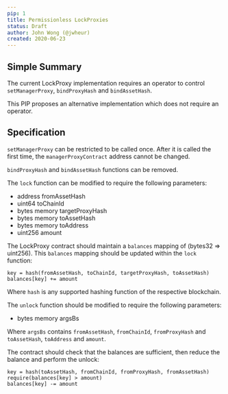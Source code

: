 ```yaml
---
pip: 1
title: Permissionless LockProxies
status: Draft
author: John Wong (@jwheur)
created: 2020-06-23
---
```


## Simple Summary
The current LockProxy implementation requires an operator to control `setManagerProxy`, `bindProxyHash` and `bindAssetHash`.

This PIP proposes an alternative implementation which does not require an operator.

## Specification
`setManagerProxy` can be restricted to be called once. After it is called the first time, the `managerProxyContract` address cannot be changed.

`bindProxyHash` and `bindAssetHash` functions can be removed.

The `lock` function can be modified to require the following parameters:
- address fromAssetHash
- uint64 toChainId
- bytes memory targetProxyHash
- bytes memory toAssetHash
- bytes memory toAddress
- uint256 amount

The LockProxy contract should maintain a `balances` mapping of (bytes32 => uint256).
This `balances` mapping should be updated within the `lock` function:
```
key = hash(fromAssetHash, toChainId, targetProxyHash, toAssetHash)
balances[key] += amount
```

Where `hash` is any supported hashing function of the respective blockchain.

The `unlock` function should be modified to require the following parameters:
- bytes memory argsBs

Where `argsBs` contains `fromAssetHash`, `fromChainId`, `fromProxyHash` and `toAssetHash`, `toAddress` and `amount`.

The contract should check that the balances are sufficient, then reduce the balance and perform the unlock:
```
key = hash(toAssetHash, fromChainId, fromProxyHash, fromAssetHash)
require(balances[key] > amount)
balances[key] -= amount
```
